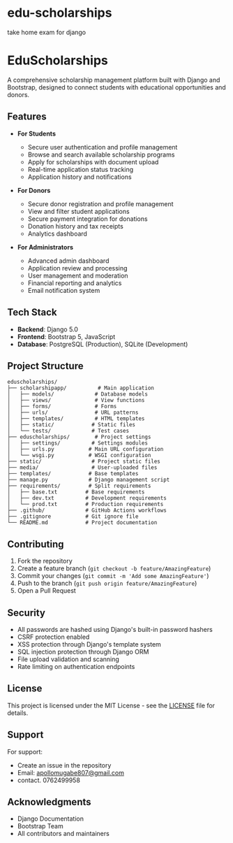 # edu-scholarships
take home exam for django

# EduScholarships

A comprehensive scholarship management platform built with Django and Bootstrap, designed to connect students with educational opportunities and donors.

## Features

- **For Students**
  - Secure user authentication and profile management
  - Browse and search available scholarship programs
  - Apply for scholarships with document upload
  - Real-time application status tracking
  - Application history and notifications

- **For Donors**
  - Secure donor registration and profile management
  - View and filter student applications
  - Secure payment integration for donations
  - Donation history and tax receipts
  - Analytics dashboard

- **For Administrators**
  - Advanced admin dashboard
  - Application review and processing
  - User management and moderation
  - Financial reporting and analytics
  - Email notification system

## Tech Stack

- **Backend**: Django 5.0
- **Frontend**: Bootstrap 5, JavaScript
- **Database**: PostgreSQL (Production), SQLite (Development)
  


## Project Structure

```
eduscholarships/
├── scholarshipapp/          # Main application
│   ├── models/             # Database models
│   ├── views/              # View functions
│   ├── forms/              # Forms
│   ├── urls/               # URL patterns
│   ├── templates/          # HTML templates
│   ├── static/            # Static files
│   └── tests/             # Test cases
├── eduscholarships/        # Project settings
│   ├── settings/          # Settings modules
│   ├── urls.py           # Main URL configuration
│   └── wsgi.py           # WSGI configuration
├── static/                # Project static files
├── media/                 # User-uploaded files
├── templates/            # Base templates
├── manage.py             # Django management script
├── requirements/         # Split requirements
│   ├── base.txt         # Base requirements
│   ├── dev.txt          # Development requirements
│   └── prod.txt         # Production requirements
├── .github/             # GitHub Actions workflows
├── .gitignore           # Git ignore file
└── README.md            # Project documentation
```

## Contributing

1. Fork the repository
2. Create a feature branch (`git checkout -b feature/AmazingFeature`)
3. Commit your changes (`git commit -m 'Add some AmazingFeature'`)
4. Push to the branch (`git push origin feature/AmazingFeature`)
5. Open a Pull Request

## Security

- All passwords are hashed using Django's built-in password hashers
- CSRF protection enabled
- XSS protection through Django's template system
- SQL injection protection through Django ORM
- File upload validation and scanning
- Rate limiting on authentication endpoints

## License

This project is licensed under the MIT License - see the [LICENSE](LICENSE) file for details.

## Support

For support:
- Create an issue in the repository
- Email: apollomugabe807@gmail.com
- contact. 0762499958

## Acknowledgments

- Django Documentation
- Bootstrap Team
- All contributors and maintainers
